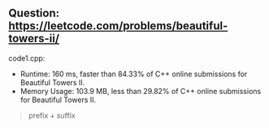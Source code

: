 ## Question: https://leetcode.com/problems/beautiful-towers-ii/

code1.cpp:
* Runtime: 160 ms, faster than 84.33% of C++ online submissions for Beautiful Towers II.
* Memory Usage: 103.9 MB, less than 29.82% of C++ online submissions for Beautiful Towers II.
> prefix + suffix